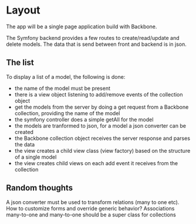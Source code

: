 # Layout

The app will be a single page application build with Backbone.

The Symfony backend provides a few routes to create/read/update and delete models. The data that is send between front 
and backend is in json.

## The list
To display a list of a model, the following is done:

- the name of the model must be present
- there is a view object listening to add/remove events of the collection object
- get the models from the server by doing a get request from a Backbone collection, providing the name of the model
- the symfony controller does a simple getAll for the model
- the models are tranformed to json, for a model a json converter can be created
- the Backbone collection object receives the server response and parses the data
- the view creates a child view class (view factory) based on the structure of a single model
- the view creates child views on each add event it receives from the collection


## Random thoughts
A json converter must be used to transform relations (many to one etc).
How to customize forms and override generic behavior?
Associations many-to-one and many-to-one should be a super class for collections
